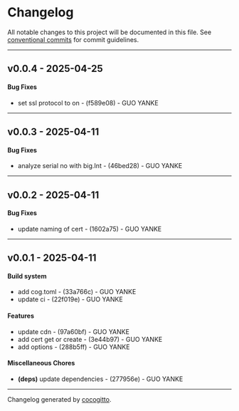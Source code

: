 # Changelog
All notable changes to this project will be documented in this file. See [conventional commits](https://www.conventionalcommits.org/) for commit guidelines.

- - -
## v0.0.4 - 2025-04-25
#### Bug Fixes
- set ssl protocol to on - (f589e08) - GUO YANKE

- - -

## v0.0.3 - 2025-04-11
#### Bug Fixes
- analyze serial no with big.Int - (46bed28) - GUO YANKE

- - -

## v0.0.2 - 2025-04-11
#### Bug Fixes
- update naming of cert - (1602a75) - GUO YANKE

- - -

## v0.0.1 - 2025-04-11
#### Build system
- add cog.toml - (33a766c) - GUO YANKE
- update ci - (22f019e) - GUO YANKE
#### Features
- update cdn - (97a60bf) - GUO YANKE
- add cert get or create - (3e44b97) - GUO YANKE
- add options - (288b5ff) - GUO YANKE
#### Miscellaneous Chores
- **(deps)** update dependencies - (277956e) - GUO YANKE

- - -

Changelog generated by [cocogitto](https://github.com/cocogitto/cocogitto).